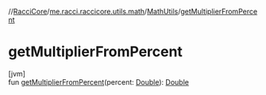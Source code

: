//[RacciCore](../../../index.md)/[me.racci.raccicore.utils.math](../index.md)/[MathUtils](index.md)/[getMultiplierFromPercent](get-multiplier-from-percent.md)

# getMultiplierFromPercent

[jvm]\
fun [getMultiplierFromPercent](get-multiplier-from-percent.md)(percent: [Double](https://kotlinlang.org/api/latest/jvm/stdlib/kotlin/-double/index.html)): [Double](https://kotlinlang.org/api/latest/jvm/stdlib/kotlin/-double/index.html)
